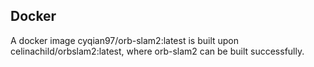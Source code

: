 ## Docker
A docker image cyqian97/orb-slam2:latest is built upon celinachild/orbslam2:latest, where orb-slam2 can be built successfully.